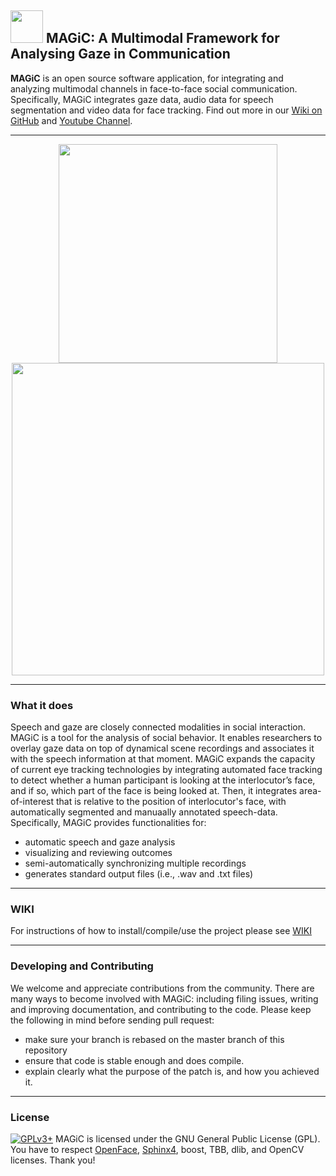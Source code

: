 
## <img src="https://raw.github.com/ulkursln/MAGiC/master/MAGiC/images/icon_shrinked.png" width="52" height="52"/> MAGiC: A Multimodal Framework for Analysing Gaze in Communication 

**MAGiC** is an open source software application, for integrating and analyzing multimodal channels in face-to-face social communication. Specifically, MAGiC integrates gaze data, audio data for speech segmentation and video data for face tracking. Find out more in our [Wiki on GitHub](https://github.com/ulkursln/MAGiC/wiki) and [Youtube Channel](https://www.youtube.com/channel/UC2gvq0OluwpdjVKGSGg-vaQ).

---
<p align="center">
<img src="https://raw.github.com/ulkursln/MAGiC/master/MAGiC/images/AOI.png" width="350"/> <img src="https://raw.github.com/ulkursln/MAGiC/master/MAGiC/images/speechAnnotation.png" width="500"/>
</p>

---

### What it does

Speech and gaze are closely connected modalities in social interaction. MAGiC is a tool for the analysis of social behavior. It enables researchers to overlay gaze data on top of dynamical scene recordings and associates it with the speech information at that moment. MAGiC expands the capacity of current eye tracking technologies by integrating automated face tracking to detect whether a human participant is looking at the interlocutor’s face, and if so, which part of the face is being looked at. Then, it integrates area-of-interest that is relative to the position of interlocutor's face,  with automatically segmented and manuaally annotated speech-data. Specifically, MAGiC provides functionalities for:

* automatic speech and gaze analysis
* visualizing and reviewing outcomes 
* semi-automatically synchronizing multiple recordings
* generates standard output files (i.e., .wav and .txt files) 

---

### WIKI

For instructions of how to install/compile/use the project please see [WIKI](https://github.com/ulkursln/MAGiC/wiki)

---

### Developing and Contributing

We welcome and appreciate contributions from the community. There are many ways to become involved with MAGiC: including filing issues, writing and improving documentation, and contributing to the code. Please keep the following in mind before sending pull request:

* make sure your branch is rebased on the master branch of this repository
* ensure that code is stable enough and does compile.
* explain clearly what the purpose of the patch is, and how you achieved it.

---

### License

[![GPLv3+](http://gplv3.fsf.org/gplv3-127x51.png)](https://github.com/ulkursln/MAGiC/blob/master/LICENSE)
MAGiC is licensed under the GNU General Public License (GPL).
You have to respect [OpenFace](https://github.com/TadasBaltrusaitis/OpenFace), [Sphinx4](https://github.com/cmusphinx/sphinx4), boost, TBB, dlib, and OpenCV licenses.
Thank you!
